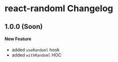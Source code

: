 # react-randoml Changelog

## 1.0.0 (Soon)
#### New Feature
- added `useRandoml` hook
- added `withRandoml` HOC
